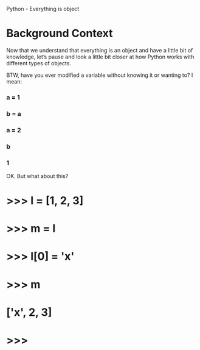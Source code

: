 Python - Everything is object
# Background Context
Now that we understand that everything is an object and have a little bit of knowledge, let’s pause and look a little bit closer at how Python works with different types of objects.

BTW, have you ever modified a variable without knowing it or wanting to? I mean:

### a = 1
### b = a
### a = 2
### b
### 1
OK. But what about this?
# >>> l = [1, 2, 3]
# >>> m = l
# >>> l[0] = 'x'
# >>> m
#     ['x', 2, 3]
# >>> 
